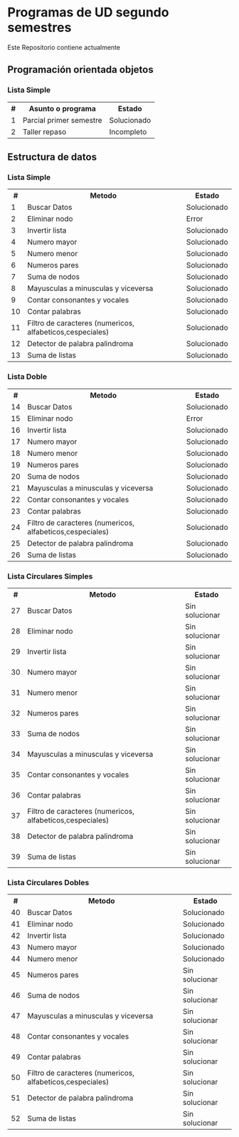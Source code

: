 <h1>Programas de UD segundo semestres</h1>
<p>Este Repositorio contiene actualmente</p>
<h2>Programación orientada objetos</h2>
<table>
    <thead><h3>Lista Simple</h3></thead>
    <tbody>
        <tr>
            <th>#</th>
            <th>Asunto o programa</th>
            <th>Estado</th>
        </tr>
        <tr><td>1</td><td>Parcial primer semestre</td><td>Solucionado</td></tr> 
        <tr><td>2</td><td>Taller repaso</td><td>Incompleto</td></tr> 
    </tbody>
</table>
<h2>Estructura de datos</h2>
<table>
    <thead><h3>Lista Simple</h3></thead>
    <tbody>
        <tr>
            <th>#</th>
            <th>Metodo</th>
            <th>Estado</th>
        </tr>
        <tr><td>1</td><td>Buscar Datos </td><td>Solucionado</td></tr> 
        <tr><td>2</td><td>Eliminar nodo </td><td>Error</td></tr> 
        <tr><td>3</td><td>Invertir lista</td><td>Solucionado</td></tr> 
        <tr><td>4</td><td>Numero mayor </td><td>Solucionado</td></tr> 
        <tr><td>5</td><td>Numero menor </td><td>Solucionado</td></tr> 
        <tr><td>6</td><td>Numeros pares </td><td>Solucionado</td></tr> 
        <tr><td>7</td><td>Suma de nodos</td><td>Solucionado</td></tr> 
        <tr><td>8</td><td>Mayusculas a minusculas y viceversa </td><td>Solucionado</td></tr> 
        <tr><td>9</td><td>Contar consonantes y vocales </td><td>Solucionado</td></tr> 
        <tr><td>10</td><td>Contar palabras</td><td>Solucionado</td></tr> 
        <tr><td>11</td><td>Filtro de caracteres (numericos, alfabeticos,cespeciales)</td><td>Solucionado</td></tr> 
        <tr><td>12</td><td>Detector de palabra palindroma</td><td>Solucionado</td></tr> 
        <tr><td>13</td><td>Suma de listas</td><td>Solucionado</td></tr> 
    </tbody>
</table>
<table>
    <thead><h3>Lista Doble</h3></thead>
    <tbody>
        <tr>
            <th>#</th>
            <th>Metodo</th>
            <th>Estado</th>
        </tr>
        <tr><td>14</td><td>Buscar Datos </td><td>Solucionado</td></tr> 
        <tr><td>15</td><td>Eliminar nodo </td><td>Error</td></tr> 
        <tr><td>16</td><td>Invertir lista</td><td>Solucionado</td></tr> 
        <tr><td>17</td><td>Numero mayor </td><td>Solucionado</td></tr> 
        <tr><td>18</td><td>Numero menor </td><td>Solucionado</td></tr> 
        <tr><td>19</td><td>Numeros pares </td><td>Solucionado</td></tr> 
        <tr><td>20</td><td>Suma de nodos</td><td>Solucionado</td></tr> 
        <tr><td>21</td><td>Mayusculas a minusculas y viceversa </td><td>Solucionado</td></tr> 
        <tr><td>22</td><td>Contar consonantes y vocales </td><td>Solucionado</td></tr> 
        <tr><td>23</td><td>Contar palabras</td><td>Solucionado</td></tr> 
        <tr><td>24</td><td>Filtro de caracteres (numericos, alfabeticos,cespeciales)</td><td>Solucionado</td></tr> 
        <tr><td>25</td><td>Detector de palabra palindroma</td><td>Solucionado</td></tr> 
        <tr><td>26</td><td>Suma de listas</td><td>Solucionado</td></tr> 
    </tbody>
</table>
<table>
    <thead><h3>Lista Circulares Simples</h3></thead>
    <tbody>
        <tr>
            <th>#</th>
            <th>Metodo</th>
            <th>Estado</th>
        </tr>
        <tr><td>27</td><td>Buscar Datos </td><td>Sin solucionar</td></tr> 
        <tr><td>28</td><td>Eliminar nodo </td><td>Sin solucionar</td></tr> 
        <tr><td>29</td><td>Invertir lista</td><td>Sin solucionar</td></tr> 
        <tr><td>30</td><td>Numero mayor </td><td>Sin solucionar</td></tr> 
        <tr><td>31</td><td>Numero menor </td><td>Sin solucionar</td></tr> 
        <tr><td>32</td><td>Numeros pares </td><td>Sin solucionar</td></tr> 
        <tr><td>33</td><td>Suma de nodos</td><td>Sin solucionar</td></tr> 
        <tr><td>34</td><td>Mayusculas a minusculas y viceversa </td><td>Sin solucionar</td></tr> 
        <tr><td>35</td><td>Contar consonantes y vocales </td><td>Sin solucionar</td></tr> 
        <tr><td>36</td><td>Contar palabras</td><td>Sin solucionar</td></tr> 
        <tr><td>37</td><td>Filtro de caracteres (numericos, alfabeticos,cespeciales)</td><td>Sin solucionar</td></tr> 
        <tr><td>38</td><td>Detector de palabra palindroma</td><td>Sin solucionar</td></tr> 
        <tr><td>39</td><td>Suma de listas</td><td>Sin solucionar</td></tr> 
    </tbody>
</table>
<table>
    <thead><h3>Lista Circulares Dobles</h3></thead>
    <tbody>
        <tr>
            <th>#</th>
            <th>Metodo</th>
            <th>Estado</th>
        </tr>
        <tr><td>40</td><td>Buscar Datos </td><td>Solucionado</td></tr> 
        <tr><td>41</td><td>Eliminar nodo </td><td>Solucionado</td></tr> 
        <tr><td>42</td><td>Invertir lista</td><td>Solucionado</td></tr> 
        <tr><td>43</td><td>Numero mayor </td><td>Solucionado</td></tr> 
        <tr><td>44</td><td>Numero menor </td><td>Solucionado</td></tr> 
        <tr><td>45</td><td>Numeros pares </td><td>Sin solucionar</td></tr> 
        <tr><td>46</td><td>Suma de nodos</td><td>Sin solucionar</td></tr> 
        <tr><td>47</td><td>Mayusculas a minusculas y viceversa </td><td>Sin solucionar</td></tr> 
        <tr><td>48</td><td>Contar consonantes y vocales </td><td>Sin solucionar</td></tr> 
        <tr><td>49</td><td>Contar palabras</td><td>Sin solucionar</td></tr> 
        <tr><td>50</td><td>Filtro de caracteres (numericos, alfabeticos,cespeciales)</td><td>Sin solucionar</td></tr> 
        <tr><td>51</td><td>Detector de palabra palindroma</td><td>Sin solucionar</td></tr> 
        <tr><td>52</td><td>Suma de listas</td><td>Sin solucionar</td></tr> 
    </tbody>
</table>